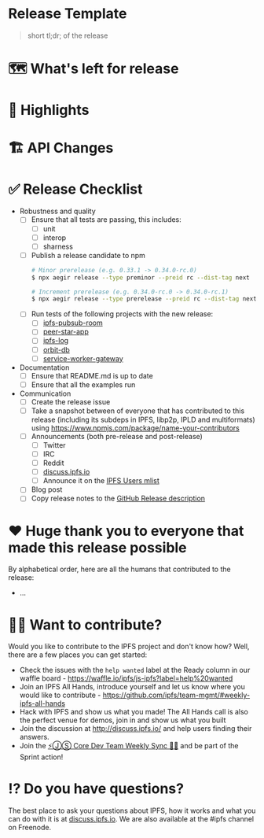 # Release Template

> short tl;dr; of the release

# 🗺 What's left for release

# 🔦 Highlights

# 🏗 API Changes

# ✅ Release Checklist

- Robustness and quality
  - [ ] Ensure that all tests are passing, this includes:
    - [ ] unit
    - [ ] interop
    - [ ] sharness
  - [ ] Publish a release candidate to npm
      ```sh
      # Minor prerelease (e.g. 0.33.1 -> 0.34.0-rc.0)
      $ npx aegir release --type preminor --preid rc --dist-tag next
      
      # Increment prerelease (e.g. 0.34.0-rc.0 -> 0.34.0-rc.1)
      $ npx aegir release --type prerelease --preid rc --dist-tag next
      ```
  - [ ] Run tests of the following projects with the new release:
    - [ ] [ipfs-pubsub-room](https://github.com/ipfs-shipyard/ipfs-pubsub-room)
    - [ ] [peer-star-app](https://github.com/ipfs-shipyard/peer-star-app)
    - [ ] [ipfs-log](https://github.com/orbitdb/ipfs-log)
    - [ ] [orbit-db](https://github.com/orbitdb/orbit-db)
    - [ ] [service-worker-gateway](https://github.com/ipfs-shipyard/service-worker-gateway)
- Documentation
  - [ ] Ensure that README.md is up to date
  - [ ] Ensure that all the examples run
- Communication
  - [ ] Create the release issue
  - [ ] Take a snapshot between of everyone that has contributed to this release (including its subdeps in IPFS, libp2p, IPLD and multiformats) using https://www.npmjs.com/package/name-your-contributors
  - [ ] Announcements (both pre-release and post-release)
    - [ ] Twitter
    - [ ] IRC
    - [ ] Reddit
    - [ ] [discuss.ipfs.io](https://discuss.ipfs.io/c/announcements)
    - [ ] Announce it on the [IPFS Users mlist](https://groups.google.com/forum/#!forum/ipfs-users)
  - [ ] Blog post
  - [ ] Copy release notes to the [GitHub Release description](https://github.com/ipfs/js-ipfs/releases)

# ❤️ Huge thank you to everyone that made this release possible

By alphabetical order, here are all the humans that contributed to the release:

- ...

# 🙌🏽 Want to contribute?

Would you like to contribute to the IPFS project and don't know how? Well, there are a few places you can get started:

- Check the issues with the `help wanted` label at the Ready column in our waffle board - https://waffle.io/ipfs/js-ipfs?label=help%20wanted
- Join an IPFS All Hands, introduce yourself and let us know where you would like to contribute - https://github.com/ipfs/team-mgmt/#weekly-ipfs-all-hands
- Hack with IPFS and show us what you made! The All Hands call is also the perfect venue for demos, join in and show us what you built
- Join the discussion at http://discuss.ipfs.io/ and help users finding their answers.
- Join the [⚡️ⒿⓈ Core Dev Team Weekly Sync 🙌🏽](https://github.com/ipfs/team-mgmt/issues/650) and be part of the Sprint action!

# ⁉️ Do you have questions?

The best place to ask your questions about IPFS, how it works and what you can do with it is at [discuss.ipfs.io](http://discuss.ipfs.io). We are also available at the #ipfs channel on Freenode.
